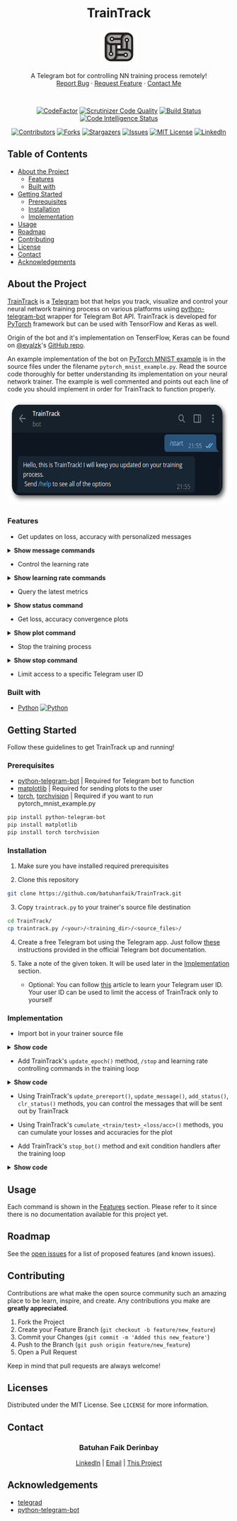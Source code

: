 <!-- INTRO -->

<h1 align="center">TrainTrack</h1>
<p align="center">
  <a href="https://github.com/batuhanfaik/TrainTrack">
    <img src="/img/logo.png" alt="TrainTrack" height="80" />
  </a>
</p>
<p align="center">
  A Telegram bot for controlling NN training process remotely!
  <br/>
  <a href="https://github.com/batuhanfaik/TrainTrack/issues">Report Bug</a>
  ·
  <a href="https://github.com/batuhanfaik/TrainTrack/issues">Request Feature</a>
  ·
  <a href="mailto:batuhan@derinbay.com">Contact Me</a>
</p>
<br/>
<div class="badges_quality">
  <p align="center">
    <a href="https://www.codefactor.io/repository/github/batuhanfaik/traintrack"><img src="https://www.codefactor.io/repository/github/batuhanfaik/traintrack/badge?s=f80b4d54be8cacf5cdd84ed3b022758feef5804c" alt="CodeFactor" /></a>
    <a href="https://scrutinizer-ci.com/g/batuhanfaik/TrainTrack/"><img src="https://scrutinizer-ci.com/g/batuhanfaik/TrainTrack/badges/quality-score.png?b=master&s=c04ea8230d0eceb057e7ce84cf663557fc4c23f5" alt="Scrutinizer Code Quality" /></a>
    <a href="https://scrutinizer-ci.com/g/batuhanfaik/TrainTrack/build-status/master"><img src="https://scrutinizer-ci.com/g/batuhanfaik/TrainTrack/badges/build.png?b=master&s=96213f9f503a3d89c233b2aa976b9c169dcf8f29" alt="Build Status" /></a>
    <a href="https://scrutinizer-ci.com/code-intelligence"><img src="https://scrutinizer-ci.com/g/batuhanfaik/TrainTrack/badges/code-intelligence.svg?b=master&s=b0af3ba8b6ed4f0373456794e98ea534912645eb" alt="Code Intelligence Status" /></a>
  </p>
</div>
<div class="badges_repo">
  <p align="center">
    <a href="https://github.com/batuhanfaik/TrainTrack/graphs/contributors"><img src="https://img.shields.io/github/contributors/batuhanfaik/TrainTrack.svg?style=flat" alt="Contributors" /></a>
    <a href="https://github.com/batuhanfaik/TrainTrack/network/members"><img src="https://img.shields.io/github/forks/batuhanfaik/TrainTrack.svg?style=flat" alt="Forks" /></a>
    <a href="https://github.com/batuhanfaik/TrainTrack/stargazers"><img src="https://img.shields.io/github/stars/batuhanfaik/TrainTrack.svg?style=flat" alt="Stargazers" /></a>
    <a href="https://github.com/batuhanfaik/TrainTrack/issues"><img src="https://img.shields.io/github/issues/batuhanfaik/TrainTrack.svg?style=flat" alt="Issues" /></a>
    <a href="https://github.com/batuhanfaik/TrainTrack/blob/master/LICENSE"><img src="https://img.shields.io/github/license/batuhanfaik/TrainTrack" alt="MIT License" /></a>
    <a href="https://linkedin.com/in/batuhanderinbay"><img src="https://img.shields.io/badge/-LinkedIn-black.svg?style=flat&logo=linkedin&colorB=555" alt="LinkedIn" /></a>
  </p>
</div>

<!-- TABLE OF CONTENTS -->

## Table of Contents

-   [About the Project](#about-the-project)
    -   [Features](#features)
    -   [Built with](#built-with)
-   [Getting Started](#getting-started)
    -   [Prerequisites](#prerequisites)
    -   [Installation](#installation)
    -   [Implementation](#implementation)
-   [Usage](#usage)
-   [Roadmap](#roadmap)
-   [Contributing](#contributing)
-   [License](#license)
-   [Contact](#contact)
-   [Acknowledgements](#acknowledgements)

<!-- ABOUT THE PROJECT -->

## About the Project

[TrainTrack](https://github.com/batuhanfaik/TrainTrack/) is a [Telegram](https://telegram.org/) bot that helps you track, visualize and control your neural network training process on various platforms using [python-telegram-bot](https://github.com/python-telegram-bot/python-telegram-bot) wrapper for Telegram Bot API. TrainTrack is developed for [PyTorch](https://pytorch.org/) framework but can be used with TensorFlow and Keras as well.

Origin of the bot and it's implementation on TenserFlow, Keras can be found on [@eyalzk](https://eyalzk.github.io/)'s [GitHub repo](https://github.com/eyalzk/telegrad).

An example implementation of the bot on [PyTorch MNIST example](https://github.com/pytorch/examples/tree/master/mnist) is in the source files under the filename `pytorch_mnist_example.py`. Read the source code thoroughly for better understanding its implementation on your neural network trainer. The example is well commented and points out each line of code you should implement in order for TrainTrack to function properly.

<p align="center">
  <a href="https://github.com/batuhanfaik/TrainTrack">
    <img src="/img/screenshot.png" alt="TrainTrack Screenshot" height="240" />
  </a>
</p>

### Features

-   Get updates on loss, accuracy with personalized messages
<details><summary><b>Show message commands</b></summary>
<br/>
<p align="center">
  <a href="https://github.com/batuhanfaik/TrainTrack#features">
    <img src="/img/update_messages.gif" alt="TrainTrack Update Messages" height="598" />
  </a>
</p>
</details>

-   Control the learning rate
<details><summary><b>Show learning rate commands</b></summary>
<br/>
<p align="center">
  <a href="https://github.com/batuhanfaik/TrainTrack#features">
    <img src="/img/learning_rate.gif" alt="TrainTrack Learning Rate" height="598" />
  </a>
</p>
</details>

-   Query the latest metrics
<details><summary><b>Show status command</b></summary>
<br/>
<p align="center">
  <a href="https://github.com/batuhanfaik/TrainTrack#features">
    <img src="/img/status.gif" alt="TrainTrack Status Report" height="598" />
  </a>
</p>
</details>

-   Get loss, accuracy convergence plots
<details><summary><b>Show plot command</b></summary>
<br/>
<p align="center">
  <a href="https://github.com/batuhanfaik/TrainTrack#features">
    <img src="/img/plot.gif" alt="TrainTrack Plot" height="598" />
  </a>
</p>
</details>

-   Stop the training process
<details><summary><b>Show stop command</b></summary>
<br/>
<p align="center">
  <a href="https://github.com/batuhanfaik/TrainTrack#features">
    <img src="/img/stop.gif" alt="TrainTrack Stop" height="598" />
  </a>
</p>
</details>

-   Limit access to a specific Telegram user ID

### Built with

-   [Python](https://www.python.org/)
<a href="https://www.python.org/downloads/release/python-370/"><img src="https://img.shields.io/badge/python-3.7-blue.svg" alt="Python" /></a>

<!-- GETTING STARTED -->

## Getting Started

Follow these guidelines to get TrainTrack up and running!

### Prerequisites

-   [python-telegram-bot](https://pypi.org/project/python-telegram-bot/) | Required for Telegram bot to function
-   [matplotlib](https://matplotlib.org/users/installing.html) | Required for sending plots to the user
-   [torch](https://pytorch.org/get-started/locally/), [torchvision](https://pypi.org/project/torchvision/) | Required if you want to run pytorch_mnist_example.py

```sh
pip install python-telegram-bot
pip install matplotlib
pip install torch torchvision
```

### Installation

1. Make sure you have installed required prerequisites

2. Clone this repository

```sh
git clone https://github.com/batuhanfaik/TrainTrack.git
```

3. Copy `traintrack.py` to your trainer's source file destination

```sh
cd TrainTrack/
cp traintrack.py /<your>/<training_dir>/<source_files>/
```

4. Create a free Telegram bot using the Telegram app. Just follow [these](https://core.telegram.org/bots#6-botfather) instructions provided in the official Telegram bot documentation.

5. Take a note of the given token. It will be used later in the [Implementation](#implementation) section.
   * Optional: You can follow [this](https://bigone.zendesk.com/hc/en-us/articles/360008014894-How-to-get-the-Telegram-user-ID-) article to learn your Telegram user ID. Your user ID can be used to limit the
  access of TrainTrack only to yourself

### Implementation

-  Import bot in your trainer source file

<details><summary><b>Show code</b></summary>

Following piece of code is all you need to import TrainTrack into your project

```python
# Import TrainTrack Bot
from traintrack import TrainTrack

telegram_token = "TOKEN"  # TrainTrack's token
# User id is optional and can be kept as None.
# However highly recommended as it limits the access to you alone.
telegram_user_id = None  # Telegram user id (integer):
# Create a TrainTrack Bot instance
TrainTrack = TrainTrack(token=telegram_token, user_id=telegram_user_id)
# Activate the bot
TrainTrack.activate_bot()
```

</details>

-   Add TrainTrack's `update_epoch()` method, `/stop` and learning rate controlling
commands in the training loop

<details><summary><b>Show code</b></summary>

Following piece of code is needed to be placed in your training loop

```python
# Update the epoch variable in TrainTrack in order to keep track of
# the current epoch
TrainTrack.update_epoch(epoch)
# Force break epoch loop when the user stops training
if TrainTrack.stop_train_flag:
    break
# Manually control learning rate using TrainTrack
if TrainTrack.learning_rate is not None:
    for param_group in optimizer.param_groups:
        param_group["lr"] = TrainTrack.learning_rate
```

</details>

-   Using TrainTrack's `update_prereport()`, `update_message()`, `add_status()`, `clr_status()` methods, you can control the messages that will be sent out by TrainTrack

-   Using TrainTrack's `cumulate_<train/test>_<loss/acc>()` methods, you can cumulate your losses and
accuracies for the plot

-   Add TrainTrack's `stop_bot()` method and exit condition handlers after the training
loop

<details><summary><b>Show code</b></summary>

Following piece of code is needed to be placed after your training loop

```python
# Exit conditions handling for TrainTrack
# Notifies the user whether the training has terminated or finished after completing all epochs
if TrainTrack.stop_train_flag:
    print("Training stopped by {}!".format(TrainTrack.name))
    TrainTrack.send_message("Training stopped by {}!".format(TrainTrack.name))
else:
    print("Training complete. {} out!".format(TrainTrack.name))
    TrainTrack.send_message("Training complete. {} out!".format(TrainTrack.name))
# Stop TrainTrack Bot instance at the end of training
TrainTrack.stop_bot()
```

</details>

<!-- USAGE EXAMPLES -->

## Usage

Each command is shown in the [Features](#features) section. Please refer to it since there is no documentation available for this project yet.

<!-- ROADMAP -->

## Roadmap

See the [open issues](https://github.com/github_username/repo/issues) for a list of proposed features (and known issues).

<!-- CONTRIBUTING -->

## Contributing

Contributions are what make the open source community such an amazing place to be learn, inspire, and create. Any contributions you make are **greatly appreciated**.

1.  Fork the Project
2.  Create your Feature Branch (`git checkout -b feature/new_feature`)
3.  Commit your Changes (`git commit -m 'Added this new_feature'`)
4.  Push to the Branch (`git push origin feature/new_feature`)
5.  Open a Pull Request

Keep in mind that pull requests are always welcome!

<!-- LICENSE -->

## Licenses

Distributed under the MIT License. See `LICENSE` for more information.

<!-- CONTACT -->

## Contact

<h3 align="center">Batuhan Faik Derinbay</h3>
<p align="center">
  <a href="https://www.linkedin.com/in/batuhanderinbay/">LinkedIn</a>
   |
  <a href="mailto:batuhan@derinbay.com">Email</a>
   |
  <a href="https://github.com/batuhanfaik/traintrack">This Project</a>
</p>

<!-- ACKNOWLEDGEMENTS -->

## Acknowledgements

-   [telegrad](https://github.com/eyalzk/telegrad)
-   [python-telegram-bot](https://github.com/python-telegram-bot/python-telegram-bot)
